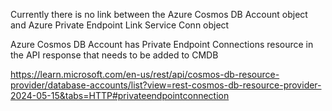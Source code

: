 Currently there is no link between the Azure Cosmos DB Account object and Azure Private Endpoint Link Service Conn object

Azure Cosmos DB Account has Private Endpoint Connections resource in the API response that needs to be added to CMDB

<https://learn.microsoft.com/en-us/rest/api/cosmos-db-resource-provider/database-accounts/list?view=rest-cosmos-db-resource-provider-2024-05-15&tabs=HTTP#privateendpointconnection>
